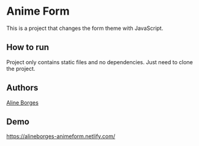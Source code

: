 # Anime Form

This is a project that changes the form theme with JavaScript.


## How to run
Project only contains static files and no dependencies. Just need to clone the project.

## Authors

[Aline Borges](https://github.com/AlineBorges)

## Demo
https://alineborges-animeform.netlify.com/

